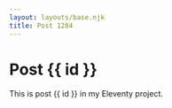 ```yaml
---
layout: layouts/base.njk
title: Post 1284
---
```


# Post {{ id }}

This is post {{ id }} in my Eleventy project.
